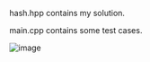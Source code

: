 hash.hpp contains my solution.

main.cpp contains some test cases.

![image](https://github.com/user-attachments/assets/19f6481f-f688-4b85-8cfb-61ac47f255af)
